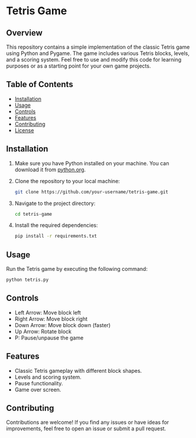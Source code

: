 # Tetris Game

## Overview

This repository contains a simple implementation of the classic Tetris game using Python and Pygame. The game includes various Tetris blocks, levels, and a scoring system. Feel free to use and modify this code for learning purposes or as a starting point for your own game projects.

## Table of Contents

- [Installation](#installation)
- [Usage](#usage)
- [Controls](#controls)
- [Features](#features)
- [Contributing](#contributing)
- [License](#license)

## Installation

1. Make sure you have Python installed on your machine. You can download it from [python.org](https://www.python.org/).

2. Clone the repository to your local machine:

   ```bash
   git clone https://github.com/your-username/tetris-game.git
   ```

3. Navigate to the project directory:

   ```bash
   cd tetris-game
   ```

4. Install the required dependencies:

   ```bash
   pip install -r requirements.txt
   ```

## Usage

Run the Tetris game by executing the following command:

```bash
python tetris.py
```

## Controls

- Left Arrow: Move block left
- Right Arrow: Move block right
- Down Arrow: Move block down (faster)
- Up Arrow: Rotate block
- P: Pause/unpause the game

## Features

- Classic Tetris gameplay with different block shapes.
- Levels and scoring system.
- Pause functionality.
- Game over screen.

## Contributing

Contributions are welcome! If you find any issues or have ideas for improvements, feel free to open an issue or submit a pull request.
